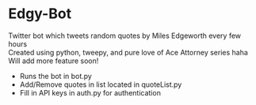 # Edgy-Bot
Twitter bot which tweets random quotes by Miles Edgeworth every few hours</br>
Created using python, tweepy, and pure love of Ace Attorney series haha</br>
Will add more feature soon!</br>
- Runs the bot in bot.py
- Add/Remove quotes in list located in quoteList.py 
- Fill in API keys in auth.py for authentication
